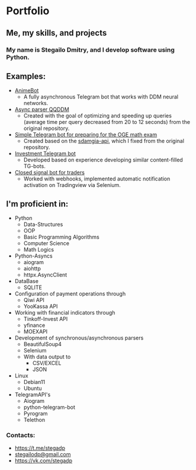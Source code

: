# Portfolio
## Me, my skills, and projects


### My name is **Stegailo Dmitry**, and I develop software using Python.


## **Examples:**

- [AnimeBot](https://user-images.githubusercontent.com/102144407/213987069-b817265a-9e56-4859-bdf7-131c44948ecc.png)
  - A fully asynchronous Telegram bot that works with DDM neural networks.
- [Async parser QQDDM](https://github.com/StegaDP/python-qqddm-async)
  - Created with the goal of optimizing and speeding up queries (average time per query decreased from 20 to 12 seconds) from the original repository.
- [Simple Telegram bot for preparing for the OGE math exam](https://t.me/project_OGEmath_bot)
  - Created based on the [sdamgia-api](https://github.com/StegaDP/sdamgia-api), which I fixed from the original repository.
- [Investment Telegram bot](https://user-images.githubusercontent.com/102144407/214104150-18071bd6-2d34-4bc4-a46b-095c6f7e87fc.jpg)
  - Developed based on experience developing similar content-filled TG-bots.
- [Closed signal bot for traders](https://user-images.githubusercontent.com/102144407/225522715-4ea760e1-802b-48dd-84c3-86d3ccbb8d51.png)
  - Worked with webhooks, implemented automatic notification activation on Tradingview via Selenium.


## **I'm proficient in**:

- Python<br>
  - Data-Structures
  - OOP
  - Basic Programming Algorithms
  - Computer Science
  - Math Logics
- Python-Asyncs
  - aiogram
  - aiohttp
  - httpx.AsyncClient
- DataBase<br>
  - SQLITE
- Configuration of payment operations through<br>
  - Qiwi API<br> 
  - YooKassa API<br>
- Working with financial indicators through 
  - Tinkoff-Invest API 
  - yfinance
  - MOEXAPI
- Development of synchronous/asynchronous parsers
  - BeautifulSoup4
  - Selenium
  - With data output to
    - CSV/EXCEL
    - JSON
- Linux
  - Debian11
  - Ubuntu
- TelegramAPI's
  - Aiogram
  - python-telegram-bot
  - Pyrogram
  - Telethon
  

### **Contacts:**
  - <https://t.me/stegadp>
  - <stegailodp@gmail.com>
  - <https://vk.com/stegadp>
